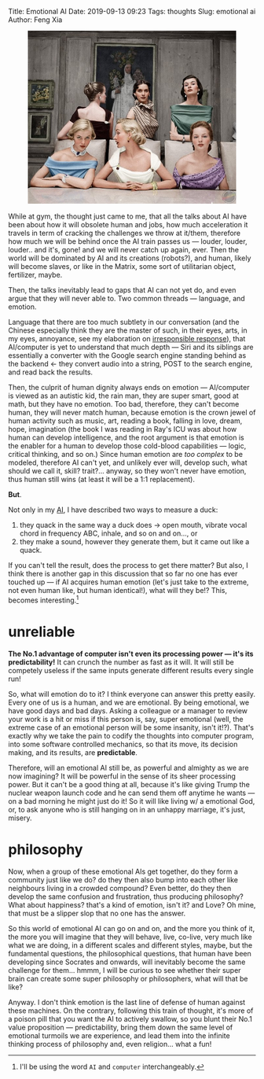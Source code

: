 Title: Emotional AI
Date: 2019-09-13 09:23
Tags: thoughts
Slug: emotional ai
Author: Feng Xia

<figure class="col l7 m7 s12">
  <img src="images/classic%20beauty.jpg"/>
</figure>


While at gym, the thought just came to me, that all the talks about AI
have been about how it will obsolete human and jobs, how much
acceleration it travels in term of cracking the challenges we throw at
it/them, therefore how much we will be behind once the AI train passes
us &mdash; louder, louder, louder.. and it's, gone! and we will never
catch up again, ever. Then the world will be dominated by AI and its
creations (robots?), and human, likely will become slaves, or like in
the Matrix, some sort of utilitarian object, fertilizer, maybe.

Then, the talks inevitably lead to gaps that AI can not yet do, and
even argue that they will never able to. Two common threads &mdash;
language, and emotion.

Language that there are too much subtlety in our conversation (and the
Chinese especially think they are the master of such, in their eyes,
arts, in my eyes, annoyance, see my elaboration on [irresponsible
response][1]), that AI/computer is yet to understand that much depth
&mdash; Siri and its siblings are essentially a converter with the
Google search engine standing behind as the backend &larr; they
convert audio into a string, POST to the search engine, and read back
the results.

Then, the culprit of human dignity always ends on emotion &mdash;
AI/computer is viewed as an autistic kid, the rain man, they are super
smart, good at math, but they have no emotion. Too bad, therefore,
they can't become human, they will never match human, because emotion
is the crown jewel of human activity such as music, art, reading a
book, falling in love, dream, hope, imagination (the book I was
reading in Ray's ICU was about how human can develop intelligence, and
the root argument is that emotion is the enabler for a human to
develop those cold-blood capabilities &mdash; logic, critical
thinking, and so on.) Since human emotion are _too complex_ to be
modeled, therefore AI can't yet, and unlikely ever will, develop such,
what should we call it, skill? trait?... anyway, so they won't never
have emotion, thus human still wins (at least it will be a 1:1
replacement).

**But**.

Not only in my [AI][2], I have described two ways to measure a duck:

1. they quack in the same way a duck does &rarr; open mouth, vibrate
   vocal chord in frequency ABC, inhale, and so on and on..., or
2. they make a sound, however they generate them, but it came out like
   a quack.
   
If you can't tell the result, does the process to get there matter?
But also, I think there is another gap in this discussion that so far
no one has ever touched up &mdash; if AI acquires human emotion (let's
just take to the extreme, not even human like, but human identical!),
what will they be!? This, becomes interesting.[^1]

# unreliable

**The No.1 advantage of computer isn't even its processing power &mdash;
it's its predictability!** It can crunch the number as fast as it
will. It will still be competely useless if the same inputs generate
different results every single run! 

So, what will emotion do to it? I think everyone can answer this
pretty easily. Every one of us is a human, and we are emotional. By
being emotional, we have good days and bad days. Asking a colleague or
a manager to review your work is a hit or miss if this person is, say,
super emotional (well, the extreme case of an emotional person will be
some insanity, isn't it!?). That's exactly why we take the pain to
codify the thoughts into computer program, into some software
controlled mechanics, so that its move, its decision making, and its
results, are **predictable**.

Therefore, will an emotional AI still be, as powerful and almighty as
we are now imagining? It will be powerful in the sense of its sheer
processing power. But it can't be a good thing at all, because it's
like giving Trump the nuclear weapon launch code and he can send them
off anytime he wants &mdash; on a bad morning he might just do it! So
it will like living  w/ a emotional God, or, to ask anyone who is
still hanging on  in an unhappy marriage, it's just, misery.

# philosophy

Now, when a group of these emotional AIs get together, do they form a
community just like we do? do they then also bump into each other like
neighbours living in a crowded compound? Even better, do they then
develop the same confusion and frustration, thus producing philosophy?
What about happiness? that's a kind of emotion, isn't it? and Love? Oh
mine, that must be a slipper slop that no one has the answer.

So this world of emotional AI can go on and on, and the more you think
of it, the more you will imagine that they will behave, live, co-live,
very much like what we are doing, in a different scales and different
styles, maybe, but the fundamental questions, the philosophical
questions, that human have been developing since Socrates and onwards,
will inevitably become the same challenge for them... hmmm, I will be
curious to see whether their super brain can create some super
philosophy or philosophers, what will that be like?

Anyway. I don't think emotion is the last line of defense of human
against these machines. On the contrary, following this train of
thought, it's more of a poison pill that you want the AI to actively
swallow, so you blunt their No.1 value proposition &mdash;
predictability, bring them down the same level of emotional turmoils
we are experience, and lead them into the infinite thinking process of
philosophy and, even religion... what a fun!



[1]: {filename}/thoughts/irresponsible%20response.md
[2]: {filename}/thoughts/ai.MD

[^1]: I'll be using the word `AI` and `computer` interchangeably.  
